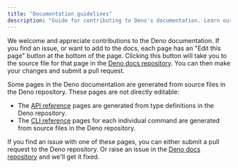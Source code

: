 ```yaml
---
title: "Documentation guidelines"
description: "Guide for contributing to Deno's documentation. Learn our documentation standards, writing style, and how to submit documentation changes."
---
```


We welcome and appreciate contributions to the Deno documentation. If you find
an issue, or want to add to the docs, each page has an "Edit this page" button
at the bottom of the page. Clicking this button will take you to the source file
for that page in the [Deno docs repository](https://github.com/denoland/docs/).
You can then make your changes and submit a pull request.

Some pages in the Deno documentation are generated from source files in the Deno
repository. These pages are not directly editable:

- The [API reference](/api/deno/) pages are generated from type definitions in
  the Deno repository.
- The [CLI reference](/runtime/reference/cli/) pages for each individual command
  are generated from source files in the Deno repository.

If you find an issue with one of these pages, you can either submit a pull
request to the Deno repository. Or raise an issue in the
[Deno docs repository](https://github.com/denoland/docs/issues) and we'll get it
fixed.
